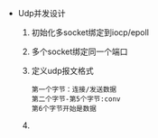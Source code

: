 * Udp并发设计

  1. 初始化多socket绑定到iocp/epoll

  2. 多个socket绑定同一个端口

  3. 定义udp报文格式

     ```
     第一个字节：连接/发送数据
     第二个字节-第5个字节:conv
     第6个字节开始是数据
     
     ```

  4. 

